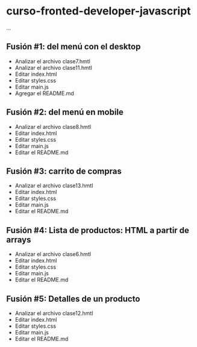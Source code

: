 # curso-fronted-developer-javascript

...

## Fusión #1: del menú con el desktop

- Analizar el archivo clase7.hmtl
- Analizar el archivo clase11.hmtl
- Editar index.html
- Editar styles.css
- Editar main.js
- Agregar el README.md

## Fusión #2: del menú en mobile

- Analizar el archivo clase8.hmtl
- Editar index.html
- Editar styles.css
- Editar main.js
- Editar el README.md

## Fusión #3: carrito de compras

- Analizar el archivo clase13.hmtl
- Editar index.html
- Editar styles.css
- Editar main.js
- Editar el README.md

## Fusión #4: Lista de productos: HTML a partir de arrays

- Analizar el archivo clase6.hmtl
- Editar index.html
- Editar styles.css
- Editar main.js
- Editar el README.md

## Fusión #5: Detalles de un producto

- Analizar el archivo clase12.hmtl
- Editar index.html
- Editar styles.css
- Editar main.js
- Editar el README.md